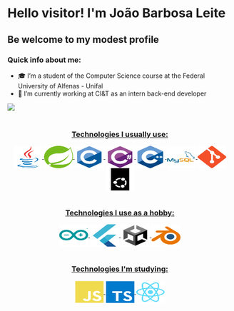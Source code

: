 # Hello visitor! I'm João Barbosa Leite
## Be welcome to my modest profile

### Quick info about me:
- 🎓 I’m a student of the Computer Science course at the Federal University of Alfenas - Unifal
- 🎸 I’m currently working at CI&T as an intern back-end developer

<div>
  <a href="https://github.com/JoaoBLeite">
<!--   <img height="180em" src="https://github-readme-stats.vercel.app/api?username=joaobleite&show_icons=true&theme=dark&include_all_commits=true&count_private=true" /> -->
  <img height="180em" src="https://github-readme-stats.vercel.app/api/top-langs/?username=joaobleite&layout=compact&langs_count=16&theme=dark" />
</div>

<div style="text-align: center">
  <div style="display: inline_block"><br>
    <h3> Technologies I usually use: </h3>
    <img align="center" alt="jp-java" height="50" width="65" src="https://github.com/devicons/devicon/blob/master/icons/java/java-original.svg">
    <img align="center" alt="jp-spring" height="50" width="65" src="https://github.com/devicons/devicon/blob/master/icons/spring/spring-original.svg">
    <img align="center" alt="jp-c" height="50" width="65" src="https://github.com/devicons/devicon/blob/master/icons/c/c-original.svg">
    <img align="center" alt="jp-c#" height="50" width="65" src="https://github.com/devicons/devicon/blob/master/icons/csharp/csharp-original.svg">
    <img align="center" alt="jp-cpp" height="50" width="65" src="https://github.com/devicons/devicon/blob/master/icons/cplusplus/cplusplus-original.svg">
    <img align="center" alt="jp-mysql" height="50" width="65" src="https://github.com/devicons/devicon/blob/master/icons/mysql/mysql-original-wordmark.svg">
    <img align="center" alt="jp-git" height="50" width="65" src="https://github.com/devicons/devicon/blob/master/icons/git/git-original.svg">
    <img align="center" alt="jp-ubunto" height="50" width="65" src="https://github.com/devicons/devicon/blob/master/icons/ubuntu/ubuntu-plain.svg">
  </div>

  <div style="display: inline_block"><br>
    <h3> Technologies I use as a hobby: </h3>
    <img align="center" alt="jp-arduino" height="50" width="65" src="https://github.com/devicons/devicon/blob/master/icons/arduino/arduino-original.svg">
    <img align="center" alt="jp-flutter" height="50" width="65" src="https://github.com/devicons/devicon/blob/master/icons/flutter/flutter-original.svg">
    <img align="center" alt="jp-unity" height="50" width="65" src="https://github.com/devicons/devicon/blob/master/icons/unity/unity-original.svg">
    <img align="center" alt="jp-blender" height="50" width="65" src="https://github.com/devicons/devicon/blob/master/icons/blender/blender-original.svg">
  </div>

  <div style="display: inline_block"><br>
    <h3> Technologies I'm studying: </h3>
    <img align="center" alt="jp-js" height="50" width="65" src="https://github.com/devicons/devicon/blob/master/icons/javascript/javascript-plain.svg">
    <img align="center" alt="jp-ts" height="50" width="65" src="https://github.com/devicons/devicon/blob/master/icons/typescript/typescript-plain.svg">
    <img align="center" alt="jp-react" height="50" width="65" src="https://github.com/devicons/devicon/blob/master/icons/react/react-original.svg">
  </div>
</div>
